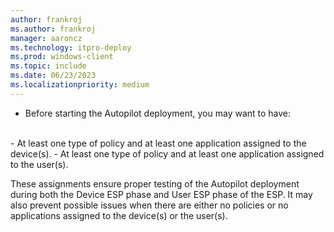 ```yaml
---
author: frankroj
ms.author: frankroj
manager: aaroncz
ms.technology: itpro-deploy
ms.prod: windows-client
ms.topic: include
ms.date: 06/23/2023
ms.localizationpriority: medium
---
```


<!-- This file is shared by the following articles:

pre-provisioning\azure-ad-join-technician-flow.md
pre-provisioning\hybrid-azure-ad-join-technician-flow.md
user-driven\azure-ad-join-deploy-device.md
user-driven\hybrid-azure-ad-join-deploy-device.md

Headings are driven by article context. -->

- Before starting the Autopilot deployment, you may want to have:<br>
<br>
  - At least one type of policy and at least one application assigned to the device(s).
  - At least one type of policy and at least one application assigned to the user(s).

  These assignments ensure proper testing of the Autopilot deployment during both the Device ESP phase and User ESP phase of the ESP. It may also prevent possible issues when there are either no policies or no applications assigned to the device(s) or the user(s).
